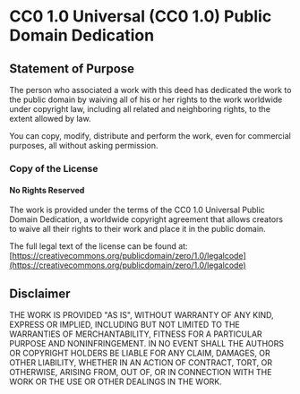 # CC0 1.0 Universal (CC0 1.0) Public Domain Dedication

## Statement of Purpose

The person who associated a work with this deed has dedicated the work to the public domain by waiving all of his or her rights to the work worldwide under copyright law, including all related and neighboring rights, to the extent allowed by law.

You can copy, modify, distribute and perform the work, even for commercial purposes, all without asking permission.

### Copy of the License

#### No Rights Reserved

The work is provided under the terms of the CC0 1.0 Universal Public Domain Dedication, a worldwide copyright agreement that allows creators to waive all their rights to their work and place it in the public domain.

The full legal text of the license can be found at:
[https://creativecommons.org/publicdomain/zero/1.0/legalcode](https://creativecommons.org/publicdomain/zero/1.0/legalcode)

## Disclaimer

THE WORK IS PROVIDED "AS IS", WITHOUT WARRANTY OF ANY KIND, EXPRESS OR IMPLIED, INCLUDING BUT NOT LIMITED TO THE WARRANTIES OF MERCHANTABILITY, FITNESS FOR A PARTICULAR PURPOSE AND NONINFRINGEMENT. IN NO EVENT SHALL THE AUTHORS OR COPYRIGHT HOLDERS BE LIABLE FOR ANY CLAIM, DAMAGES, OR OTHER LIABILITY, WHETHER IN AN ACTION OF CONTRACT, TORT, OR OTHERWISE, ARISING FROM, OUT OF, OR IN CONNECTION WITH THE WORK OR THE USE OR OTHER DEALINGS IN THE WORK.
